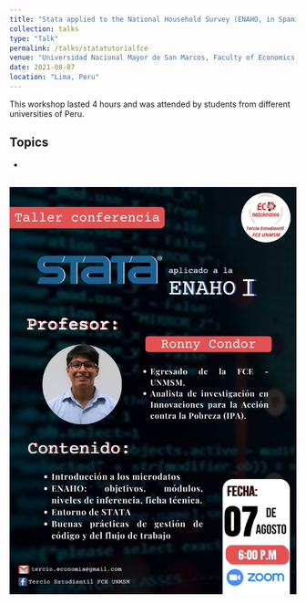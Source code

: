 ```yaml
---
title: "Stata applied to the National Household Survey (ENAHO, in Spanish)"
collection: talks
type: "Talk"
permalink: /talks/statatutorialfce
venue: "Universidad Nacional Mayor de San Marcos, Faculty of Economics Science"
date: 2021-08-07
location: "Lima, Peru"
---
```


This workshop lasted 4 hours and was attended by students from different universities of Peru.

## Topics
* 


<br/><img src='/images/statatutorialfce.jpg'>